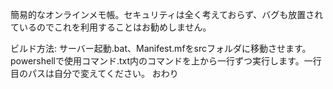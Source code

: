 簡易的なオンラインメモ帳。セキュリティは全く考えておらず、バグも放置されているのでこれを利用することはお勧めしません。


ビルド方法:
サーバー起動.bat、Manifest.mfをsrcフォルダに移動させます。
powershellで使用コマンド.txt内のコマンドを上から一行ずつ実行します。一行目のパスは自分で変えてください。
おわり
